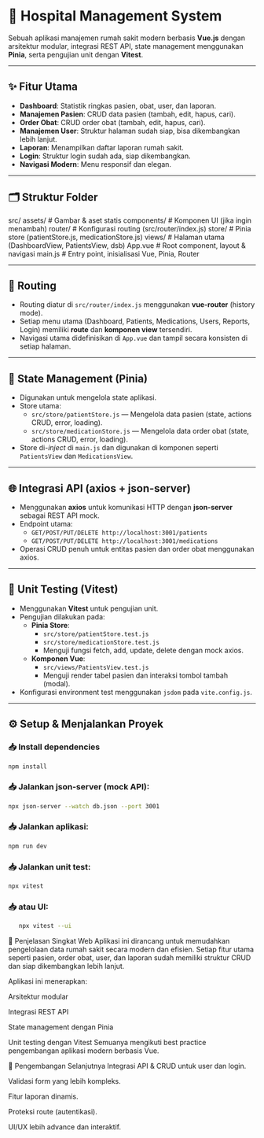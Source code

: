 # 🏥 Hospital Management System

Sebuah aplikasi manajemen rumah sakit modern berbasis **Vue.js** dengan arsitektur modular, integrasi REST API, state management menggunakan **Pinia**, serta pengujian unit dengan **Vitest**.

---

## ✨ Fitur Utama

- **Dashboard**: Statistik ringkas pasien, obat, user, dan laporan.
- **Manajemen Pasien**: CRUD data pasien (tambah, edit, hapus, cari).
- **Order Obat**: CRUD order obat (tambah, edit, hapus, cari).
- **Manajemen User**: Struktur halaman sudah siap, bisa dikembangkan lebih lanjut.
- **Laporan**: Menampilkan daftar laporan rumah sakit.
- **Login**: Struktur login sudah ada, siap dikembangkan.
- **Navigasi Modern**: Menu responsif dan elegan.

---

## 🗂️ Struktur Folder

src/
  assets/           # Gambar & aset statis
  components/       # Komponen UI (jika ingin menambah)
  router/           # Konfigurasi routing (src/router/index.js)
  store/            # Pinia store (patientStore.js, medicationStore.js)
  views/            # Halaman utama (DashboardView, PatientsView, dsb)
  App.vue           # Root component, layout & navigasi
  main.js           # Entry point, inisialisasi Vue, Pinia, Router


---

## 🔗 Routing

- Routing diatur di `src/router/index.js` menggunakan **vue-router** (history mode).
- Setiap menu utama (Dashboard, Patients, Medications, Users, Reports, Login) memiliki **route** dan **komponen view** tersendiri.
- Navigasi utama didefinisikan di `App.vue` dan tampil secara konsisten di setiap halaman.

---

## 🏪 State Management (Pinia)

- Digunakan untuk mengelola state aplikasi.
- Store utama:
  - `src/store/patientStore.js` — Mengelola data pasien (state, actions CRUD, error, loading).
  - `src/store/medicationStore.js` — Mengelola data order obat (state, actions CRUD, error, loading).
- Store di-*inject* di `main.js` dan digunakan di komponen seperti `PatientsView` dan `MedicationsView`.

---

## 🌐 Integrasi API (axios + json-server)

- Menggunakan **axios** untuk komunikasi HTTP dengan **json-server** sebagai REST API mock.
- Endpoint utama:
  - `GET/POST/PUT/DELETE http://localhost:3001/patients`
  - `GET/POST/PUT/DELETE http://localhost:3001/medications`
- Operasi CRUD penuh untuk entitas pasien dan order obat menggunakan axios.

---

## 🧪 Unit Testing (Vitest)

- Menggunakan **Vitest** untuk pengujian unit.
- Pengujian dilakukan pada:
  - **Pinia Store**:
    - `src/store/patientStore.test.js`
    - `src/store/medicationStore.test.js`
    - Menguji fungsi fetch, add, update, delete dengan mock axios.
  - **Komponen Vue**:
    - `src/views/PatientsView.test.js`
    - Menguji render tabel pasien dan interaksi tombol tambah (modal).
- Konfigurasi environment test menggunakan `jsdom` pada `vite.config.js`.

---

## ⚙️ Setup & Menjalankan Proyek

### 📥 Install dependencies

```bash
npm install

```
### 📥 Jalankan json-server (mock API):

```bash
npx json-server --watch db.json --port 3001

```

### 📥 Jalankan aplikasi:

```bash
npm run dev

```
### 📥 Jalankan unit test:

```bash
npx vitest

```

### 📥 atau UI:

```bash
   npx vitest --ui

```
📄 Penjelasan Singkat Web
Aplikasi ini dirancang untuk memudahkan pengelolaan data rumah sakit secara modern dan efisien.
Setiap fitur utama seperti pasien, order obat, user, dan laporan sudah memiliki struktur CRUD dan siap dikembangkan lebih lanjut.

Aplikasi ini menerapkan:

Arsitektur modular

Integrasi REST API

State management dengan Pinia

Unit testing dengan Vitest
Semuanya mengikuti best practice pengembangan aplikasi modern berbasis Vue.

🚀 Pengembangan Selanjutnya
Integrasi API & CRUD untuk user dan login.

Validasi form yang lebih kompleks.

Fitur laporan dinamis.

Proteksi route (autentikasi).

UI/UX lebih advance dan interaktif.







  

